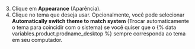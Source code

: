 3. Clique em **Appearance** (Aparência).
4. Clique no tema que deseja usar. Opcionalmente, você pode selecionar **Automatically switch theme to match system** (Trocar automaticamente o tema para coincidir com o sistema) se você quiser que o {% data variables.product.prodname_desktop %} sempre corresponda ao tema em seu computador.
